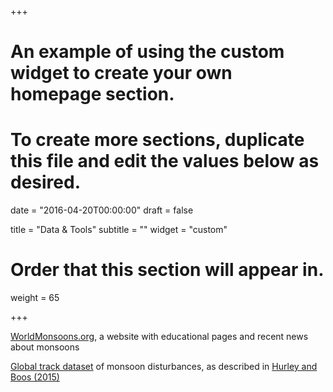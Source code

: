 +++
# An example of using the custom widget to create your own homepage section.
# To create more sections, duplicate this file and edit the values below as desired.

date = "2016-04-20T00:00:00"
draft = false

title = "Data & Tools"
subtitle = ""
widget = "custom"

# Order that this section will appear in.
weight = 65

+++

[WorldMonsoons.org](http://WorldMonsoons.org), a website with educational pages and recent news about monsoons

[Global track dataset](http://worldmonsoons.org/global-monsoon-disturbance-track-dataset) of monsoon disturbances, as described in [Hurley and Boos (2015)](http://boos.netlify.com/publication/hurley2015)


 

